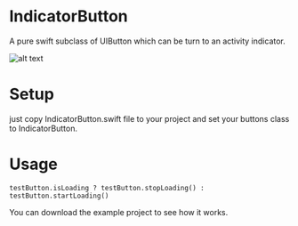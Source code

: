 # IndicatorButton
A pure swift subclass of UIButton which can be turn to an activity indicator.


![alt text](https://github.com/UzumakiAlfredo/IndicatorButton/blob/master/preview.gif?raw=true)


# Setup

just copy IndicatorButton.swift file to your project and set your buttons class to IndicatorButton.



# Usage

    testButton.isLoading ? testButton.stopLoading() : testButton.startLoading()
  
You can download the example project to see how it works.
